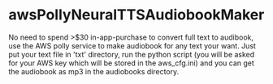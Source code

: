 # awsPollyNeuralTTSAudiobookMaker

No need to spend >$30 in-app-purchase to convert full text to audibook, use the AWS polly service to make audiobook for any text your want.
Just put your text file in 'txt' directory, run the python script (you will be asked for your AWS key which will be stored in the aws_cfg.ini) and you can get the audiobook as mp3 in the audiobooks directory.
